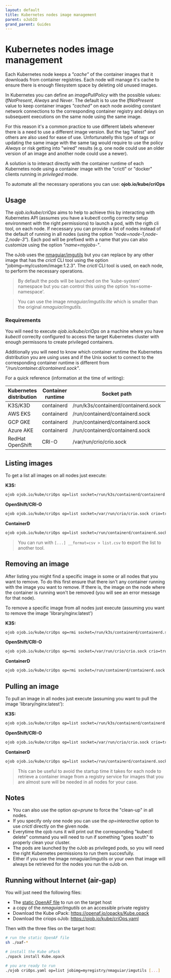 ```yaml
---
layout: default
title: Kubernetes nodes image management
parent: oJobIO
grand_parent: Guides
---
```


# Kubernetes nodes image management

Each Kubernetes node keeps a *"cache"* of the container images that it downloads from container registries. Each node will manage it's cache to ensure there is enough filesystem space by deleting old unused images. 

In Kubernetes you can define an *imagePullPolicy* with the possible values: *IfNotPresent*, *Always* and *Never*. The default is to use the *IfNotPresent* value to keep container images *"cached"* on each node avoiding constant network connections to the corresponding container registry and delays on subsequent executions on the same node using the same image.

For this reason it's a common practice to use different labels whenever there is a need to use a different image version. But the tag "latest" and others are also used for ease of use. Unfortunatelly this type of tags or updating the same image with the same tag would require to use the policy *Always* or risk getting into "wired" results (e.g. one node could use an older version of an image and another node could use a newer).

A solution is to interact directly with the container runtime of each Kubernetes node using a container image with the "crictl" or "docker" clients running in *privileged* mode.

To automate all the necessary operations you can use: **ojob.io/kube/criOps**

## Usage

The _ojob.io/kube/criOps_ aims to help to achieve this by interacting with Kubernetes API (assumes you have a kubectl config correclty setup environment with the right permissions) to launch a pod, with the rigth cli tool, on each node. If necessary you can provide a list of nodes instead of the default of running in all nodes (using the option _"node=node-1,node-2,node-3"_). Each pod will be prefixed with a name that you can also customize using the option _"name=myjobs-"_.

The oJob uses the [nmaguiar/imgutils](https://github.com/nmaguiar/imgutils) but you can replace by any other image that has the _crictl_ CLI tool using the option "jobimg=my/custom/image:1.2.3". The _crictl_ CLI tool is used, on each node, to perform the necessary operations.

> By default the pods will be launched on the 'kube-system' namespace but you can control this using the option 'ns=some-namespace'.

> You can use the image _nmaguiar/imgutils:lite_ which is smaller than the original _nmaguiar/imgutils_.

### Requirements

You will need to execute *ojob.io/kube/criOps* on a machine where you have *kubectl* correclty configured to access the target Kubernetes cluster with enough permissons to create privileged containers.

Additionally you will need to know which container runtime the Kubernetes distribution you are using uses and if the Unix socket to connect to the corresponding container runtime is different from *"/run/container.d/containerd.sock"*.

For a quick reference (information at the time of writing):

| Kubernetes distribution | Container runtime | Socket path | Options for ojob.io/kube/criOps |
|-------------------------|-------------------|-------------|---------------------------------|
| K3S/K3D | containerd | /run/k3s/containerd/containerd.sock | socket=/run/k3s/containerd/containerd.sock |
| AWS EKS | containerd | /run/containerd/containerd.sock | |
| GCP GKE | containerd | /run/containerd/containerd.sock | |
| Azure AKE | containerd | /run/containerd/containerd.sock | |
| RedHat OpenShift | CRI-O | /var/run/crio/crio.sock | crio=true |

## Listing images

To get a list all images on all nodes just execute:

**K3S:**

```bash
ojob ojob.io/kube/criOps op=list socket=/run/k3s/containerd/containerd.sock __format=ctable
```

**OpenShift/CRI-O**

```bash
ojob ojob.io/kube/criOps op=list socket=/var/run/crio/crio.sock crio=true __format=ctable
```

**ContainerD**

```bash
ojob ojob.io/kube/criOps op=list socket=/run/containerd/containerd.sock __format=ctable
```

> You can run with ```[...] __format=csv > list.csv``` to export the list to another tool.

## Removing an image

After listing you might find a specific image in some or all nodes that you want to remove. To do this first ensure that there isn't any container running with the image you want to remove. If there is, the image on the node where the container is running won't be removed (you will see an error message for that node).

To remove a specific image from all nodes just execute (assuming you want to remove the image 'library/nginx:latest')

**K3S:**

```bash
ojob ojob.io/kube/criOps op=rmi socket=/run/k3s/containerd/containerd.sock image=library/nginx:latest
```

**OpenShift/CRI-O**

```bash
ojob ojob.io/kube/criOps op=rmi socket=/var/run/crio/crio.sock crio=true image=library/nginx:latest
```

**ContainerD**

```bash
ojob ojob.io/kube/criOps op=rmi socket=/run/containerd/containerd.sock image=library/nginx:latest
```

## Pulling an image

To pull an image in all nodes just execute (assuming you want to pull the image 'library/nginx:latest'):

**K3S:**

```bash
ojob ojob.io/kube/criOps op=list socket=/run/k3s/containerd/containerd.sock image=library/nginx:latest
```

**OpenShift/CRI-O**

```bash
ojob ojob.io/kube/criOps op=list socket=/var/run/crio/crio.sock crio=true image=library/nginx:latest
```

**ContainerD**

```bash
ojob ojob.io/kube/criOps op=list socket=/run/containerd/containerd.sock image=library/nginx:latest
```

> This can be useful to avoid the startup time it takes for each node to retrieve a container image from a registry service for images that you are almost sure will be needed in all nodes for your case.

## Notes

* You can also use the option _op=prune_ to force the "clean-up" in all nodes.
* If you specify only one node you can use the _op=interactive_ option to use _crictl_ directly on the given node.
* Everytime the ojob runs it will print out the corresponding "kubectl delete" command you will need to run if something "goes south" to properly clean your cluster.
* The pods are launched by the oJob as privileged pods, so you will need the right Kubernetes permissions to run them succesfully.
* Either if you use the image nmaguiar/imgutils or your own that image will always be retrieved for the nodes you run the oJob on.

## Running without Internet (air-gap)

You will just need the following files:

* The [static OpenAF file](../../concepts/static-installation.md#list-of-direct-links) to run on the target host
* a copy of the *nmaguiar/imgutils* on an accessible private registry
* Download the Kube oPack: https://openaf.io/opacks/Kube.opack
* Download the criops oJob: https://ojob.io/kube/criOps.yaml

Then with the three files on the target host:

```bash
# run the static OpenAF file
sh ./oaf-*

# install the Kube oPack
./opack install Kube.opack

# you are ready to run
./ojob criOps.yaml op=list jobimg=myregistry/nmaguiar/imgutils [...]
```
